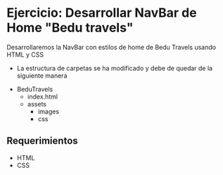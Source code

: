 # Ejercicio: Desarrollar NavBar de Home "Bedu travels"

Desarrollaremos la NavBar con estilos de home de Bedu Travels usando HTML y CSS

- La estructura de carpetas se ha modificado y debe de quedar de la siguiente manera

* BeduTravels
  * index.html
  * assets
    * images
    * css

## Requerimientos
- HTML
- CSS
